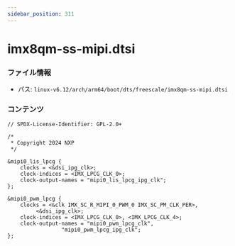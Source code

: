 ```yaml
---
sidebar_position: 311
---
```

# imx8qm-ss-mipi.dtsi

### ファイル情報

- パス: `linux-v6.12/arch/arm64/boot/dts/freescale/imx8qm-ss-mipi.dtsi`

### コンテンツ

```dtsi
// SPDX-License-Identifier: GPL-2.0+

/*
 * Copyright 2024 NXP
 */

&mipi0_lis_lpcg {
	clocks = <&dsi_ipg_clk>;
	clock-indices = <IMX_LPCG_CLK_0>;
	clock-output-names = "mipi0_lis_lpcg_ipg_clk";
};

&mipi0_pwm_lpcg {
	clocks = <&clk IMX_SC_R_MIPI_0_PWM_0 IMX_SC_PM_CLK_PER>,
		 <&dsi_ipg_clk>;
	clock-indices = <IMX_LPCG_CLK_0>, <IMX_LPCG_CLK_4>;
	clock-output-names = "mipi0_pwm_lpcg_clk",
			     "mipi0_pwm_lpcg_ipg_clk";
};
```
